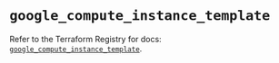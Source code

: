 # `google_compute_instance_template`

Refer to the Terraform Registry for docs: [`google_compute_instance_template`](https://registry.terraform.io/providers/hashicorp/google/6.11.1/docs/resources/compute_instance_template).
